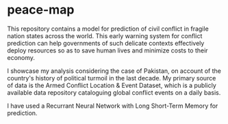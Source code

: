 # peace-map

This repository contains a model for prediction of civil conflict in fragile nation states across the world. This early warning system for conflict prediction can help governments of such delicate contexts effectively deploy resources so as to save human lives and minimize costs to their economy. 

I showcase my analysis considering the case of Pakistan, on account of the country's history of political turmoil in the last decade. My primary source of data is the Armed Conflict Location & Event Dataset, which is a publicly available data repository cataloguing global conflict events on a daily basis. 

I have used a Recurrant Neural Network with Long Short-Term Memory for prediction.
